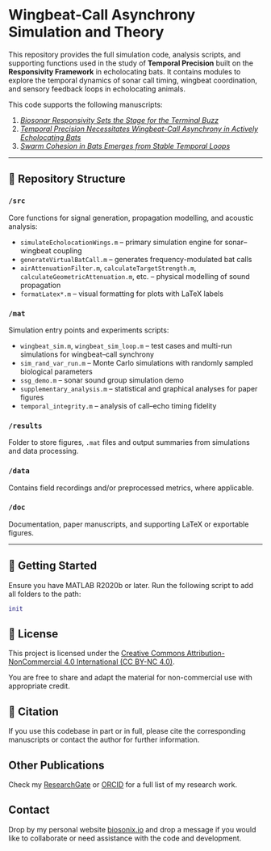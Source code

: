 # Wingbeat-Call Asynchrony Simulation and Theory

This repository provides the full simulation code, analysis scripts, and supporting functions used in the study of **Temporal Precision** built on the **Responsivity Framework** in echolocating bats. It contains modules to explore the temporal dynamics of sonar call timing, wingbeat coordination, and sensory feedback loops in echolocating animals.

This code supports the following manuscripts:

1. [*Biosonar Responsivity Sets the Stage for the Terminal Buzz* ](https://www.biorxiv.org/content/10.1101/2025.06.16.659925v1) 
2. [*Temporal Precision Necessitates Wingbeat-Call Asynchrony in Actively Echolocating Bats*](https://www.biorxiv.org/content/10.1101/2025.06.18.660328v1)  
3. [*Swarm Cohesion in Bats Emerges from Stable Temporal Loops*](https://www.biorxiv.org/content/10.1101/2025.07.05.663265v1)

---

## 📁 Repository Structure

### `/src`  
Core functions for signal generation, propagation modelling, and acoustic analysis:

- `simulateEcholocationWings.m` – primary simulation engine for sonar–wingbeat coupling  
- `generateVirtualBatCall.m` – generates frequency-modulated bat calls  
- `airAttenuationFilter.m`, `calculateTargetStrength.m`, `calculateGeometricAttenuation.m`, etc. – physical modelling of sound propagation  
- `formatLatex*.m` – visual formatting for plots with LaTeX labels  

### `/mat`  
Simulation entry points and experiments scripts:

- `wingbeat_sim.m`, `wingbeat_sim_loop.m` – test cases and multi-run simulations for wingbeat–call synchrony  
- `sim_rand_var_run.m` – Monte Carlo simulations with randomly sampled biological parameters  
- `ssg_demo.m` – sonar sound group simulation demo  
- `supplementary_analysis.m` – statistical and graphical analyses for paper figures  
- `temporal_integrity.m` – analysis of call–echo timing fidelity  

### `/results`

Folder to store figures, `.mat` files and output summaries from simulations and data processing.  

### `/data`  
Contains field recordings and/or preprocessed metrics, where applicable.

### `/doc`  
Documentation, paper manuscripts, and supporting LaTeX or exportable figures.

---

## 🧪 Getting Started

Ensure you have MATLAB R2020b or later. Run the following script to add all folders to the path:

```matlab
init
```



## **📜 License**

This project is licensed under the [Creative Commons Attribution-NonCommercial 4.0 International (CC BY-NC 4.0)](https://creativecommons.org/licenses/by-nc/4.0/).

You are free to share and adapt the material for non-commercial use with appropriate credit.

## **🧠 Citation**

If you use this codebase in part or in full, please cite the corresponding manuscripts or contact the author for further information.

## Other Publications

Check my [ResearchGate](https://www.researchgate.net/profile/Ravi-Umadi-3) or [ORCID](https://orcid.org/0000-0003-3867-1769) for a full list of my research work. 

## Contact

Drop by my personal website [biosonix.io](https://biosonix.io) and drop a message if you would like to collaborate or need assistance with the code and development. 

